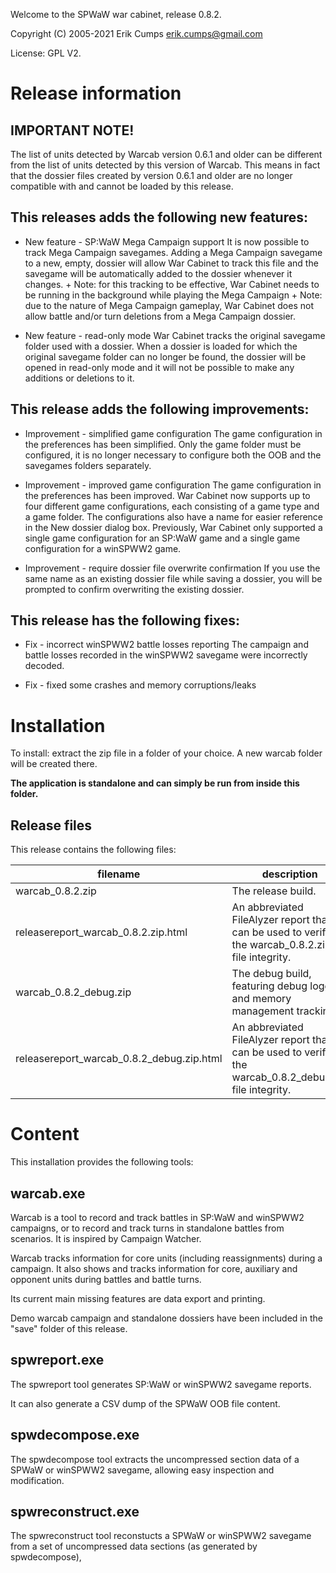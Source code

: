 Welcome to the SPWaW war cabinet, release 0.8.2.

Copyright (C) 2005-2021 Erik Cumps erik.cumps@gmail.com

License: GPL V2.

# Release information

## IMPORTANT NOTE!

The list of units detected by Warcab version 0.6.1 and older can be different
from the list of units detected by this version of Warcab. This means in fact
that the dossier files created by version 0.6.1 and older are no longer
compatible with and cannot be loaded by this release.

## This releases adds the following new features:

* New feature - SP:WaW Mega Campaign support
    It is now possible to track Mega Campaign savegames. Adding a Mega
    Campaign savegame to a new, empty, dossier will allow War Cabinet to
    track this file and the savegame will be automatically added to the
    dossier whenever it changes.
        + Note: for this tracking to be effective, War Cabinet needs to be
	  running in the background while playing the Mega Campaign
        + Note: due to the nature of Mega Campaign gameplay, War Cabinet
	  does not allow battle and/or turn deletions from a Mega Campaign
	  dossier.

* New feature - read-only mode
    War Cabinet tracks the original savegame folder used with a dossier.
    When a dossier is loaded for which the original savegame folder can no
    longer be found, the dossier will be opened in read-only mode and it
    will not be possible to make any additions or deletions to it. 

## This release adds the following improvements:

* Improvement - simplified game configuration
    The game configuration in the preferences has been simplified. Only the
    game folder must be configured, it is no longer necessary to configure
    both the OOB and the savegames folders separately.

* Improvement - improved game configuration
    The game configuration in the preferences has been improved. War Cabinet
    now supports up to four different game configurations, each consisting
    of a game type and a game folder. The configurations also have a name
    for easier reference in the New dossier dialog box. Previously, War
    Cabinet only supported a single game configuration for an SP:WaW game
    and a single game configuration for a winSPWW2 game.

* Improvement - require dossier file overwrite confirmation
    If you use the same name as an existing dossier file while saving a
    dossier, you will be prompted to confirm overwriting the existing
    dossier. 

## This release has the following fixes:

* Fix - incorrect winSPWW2 battle losses reporting
    The campaign and battle losses recorded in the winSPWW2 savegame were
    incorrectly decoded.

* Fix - fixed some crashes and memory corruptions/leaks 
    
# Installation

To install: extract the zip file in a folder of your choice. A new warcab folder will be created there.

**The application is standalone and can simply be run from inside this folder.**

## Release files

This release contains the following files:

| filename | description |
| --- | --- |
| warcab_0.8.2.zip | The release build. |
| releasereport_warcab_0.8.2.zip.html | An abbreviated FileAlyzer report that can be used to verify the warcab_0.8.2.zip file integrity. |
| warcab_0.8.2_debug.zip | The debug build, featuring debug logging and memory management tracking. |
| releasereport_warcab_0.8.2_debug.zip.html | An abbreviated FileAlyzer report that can be used to verify the warcab_0.8.2_debug.zip file integrity. |

# Content

This installation provides the following tools:

## warcab.exe

  Warcab is a tool to record and track battles in SP:WaW and winSPWW2 campaigns, or to record and track turns in standalone battles from scenarios. It is inspired by Campaign Watcher.

  Warcab tracks information for core units (including reassignments) during a campaign. It also shows and tracks information for core, auxiliary and opponent units during battles and battle turns.

  Its current main missing features are data export and printing.

  Demo warcab campaign and standalone dossiers have been included in the "save" folder of this release.

## spwreport.exe

  The spwreport tool generates SP:WaW or winSPWW2 savegame reports.

  It can also generate a CSV dump of the SPWaW OOB file content.

## spwdecompose.exe

  The spwdecompose tool extracts the uncompressed section data of a SPWaW or winSPWW2 savegame, allowing easy inspection and modification.

## spwreconstruct.exe

  The spwreconstruct tool reconstucts a SPWaW or winSPWW2 savegame from a set of uncompressed data sections (as generated by spwdecompose),
